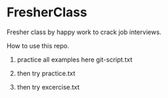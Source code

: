 # FresherClass
Fresher class by happy work to crack job interviews.

How to use this repo.

1) practice all examples here git-script.txt

2) then try practice.txt

3) then try excercise.txt


